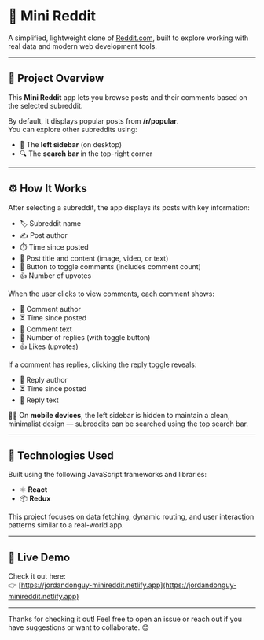 # 📄 Mini Reddit

A simplified, lightweight clone of [Reddit.com](https://www.reddit.com), built to explore working with real data and modern web development tools.

---

## 🧠 Project Overview

This **Mini Reddit** app lets you browse posts and their comments based on the selected subreddit.

By default, it displays popular posts from **/r/popular**.  
You can explore other subreddits using:
- 📂 The **left sidebar** (on desktop)
- 🔍 The **search bar** in the top-right corner

---

## ⚙️ How It Works

After selecting a subreddit, the app displays its posts with key information:

- 🏷️ Subreddit name  
- ✍️ Post author  
- ⏱️ Time since posted  
- 📝 Post title and content (image, video, or text)  
- 💬 Button to toggle comments (includes comment count)  
- 👍 Number of upvotes  

When the user clicks to view comments, each comment shows:

- 👤 Comment author  
- ⏳ Time since posted  
- 💬 Comment text  
- 🔁 Number of replies (with toggle button)  
- 👍 Likes (upvotes)  

If a comment has replies, clicking the reply toggle reveals:

- 👤 Reply author  
- ⏳ Time since posted  
- 💬 Reply text  

🧑‍💻 On **mobile devices**, the left sidebar is hidden to maintain a clean, minimalist design — subreddits can be searched using the top search bar.

---

## 🧰 Technologies Used

Built using the following JavaScript frameworks and libraries:

- ⚛️ **React**
- 📦 **Redux**

This project focuses on data fetching, dynamic routing, and user interaction patterns similar to a real-world app.

---

## 🔗 Live Demo

Check it out here:  
👉 [https://jordandonguy-minireddit.netlify.app](https://jordandonguy-minireddit.netlify.app)

---

Thanks for checking it out! Feel free to open an issue or reach out if you have suggestions or want to collaborate. 😊
